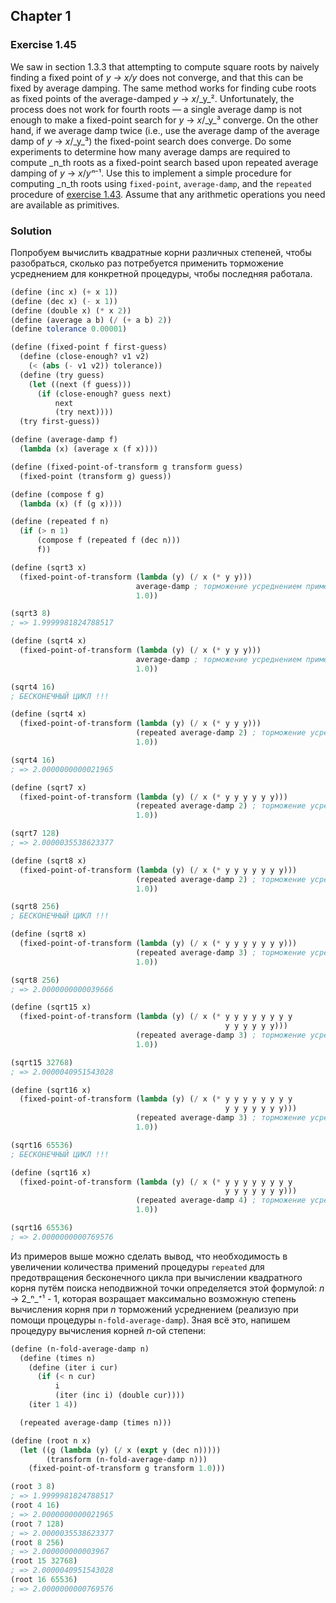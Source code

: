 ## Chapter 1

### Exercise 1.45

We saw in section 1.3.3 that attempting to compute square roots by naively finding a fixed point of _y → x/y_ does not converge, and that this can be fixed by average damping. The same method works for finding cube roots as fixed points of the average-damped _y_ → _x_/_y_². Unfortunately, the process does not work for fourth roots — a single average damp is not enough to make a fixed-point search for _y_ → _x_/_y_³ converge. On the other hand, if we average damp twice (i.e., use the average damp of the average damp of _y_ → _x_/_y_³) the fixed-point search does converge. Do some experiments to determine how many average damps are required to compute _n_th roots as a fixed-point search based upon repeated average damping of _y_ → _x_/_yⁿ_⁻¹. Use this to implement a simple procedure for computing _n_th roots using `fixed-point`, `average-damp`, and the `repeated` procedure of [exercise 1.43](./Exercise%201.43.md). Assume that any arithmetic operations you need are available as primitives.

### Solution

Попробуем вычислить квадратные корни различных степеней, чтобы разобраться, сколько раз потребуется применить торможение усреднением для конкретной процедуры, чтобы последняя работала.

```scheme
(define (inc x) (+ x 1))
(define (dec x) (- x 1))
(define (double x) (* x 2))
(define (average a b) (/ (+ a b) 2))
(define tolerance 0.00001)

(define (fixed-point f first-guess)
  (define (close-enough? v1 v2)
    (< (abs (- v1 v2)) tolerance))
  (define (try guess)
    (let ((next (f guess)))
      (if (close-enough? guess next)
          next
          (try next))))
  (try first-guess))

(define (average-damp f)
  (lambda (x) (average x (f x))))

(define (fixed-point-of-transform g transform guess)
  (fixed-point (transform g) guess))

(define (compose f g)
  (lambda (x) (f (g x))))

(define (repeated f n)
  (if (> n 1)
      (compose f (repeated f (dec n)))
      f))

(define (sqrt3 x)
  (fixed-point-of-transform (lambda (y) (/ x (* y y)))
                            average-damp ; торможение усреднением применяется единожды
                            1.0))

(sqrt3 8)
; => 1.9999981824788517

(define (sqrt4 x)
  (fixed-point-of-transform (lambda (y) (/ x (* y y y)))
                            average-damp ; торможение усреднением применяется единожды
                            1.0))

(sqrt4 16)
; БЕСКОНЕЧНЫЙ ЦИКЛ !!!

(define (sqrt4 x)
  (fixed-point-of-transform (lambda (y) (/ x (* y y y)))
                            (repeated average-damp 2) ; торможение усреднением применяется два раза
                            1.0))

(sqrt4 16)
; => 2.0000000000021965

(define (sqrt7 x)
  (fixed-point-of-transform (lambda (y) (/ x (* y y y y y y)))
                            (repeated average-damp 2) ; торможение усреднением применяется два раза
                            1.0))

(sqrt7 128)
; => 2.0000035538623377

(define (sqrt8 x)
  (fixed-point-of-transform (lambda (y) (/ x (* y y y y y y y)))
                            (repeated average-damp 2) ; торможение усреднением применяется два раза
                            1.0))

(sqrt8 256)
; БЕСКОНЕЧНЫЙ ЦИКЛ !!!

(define (sqrt8 x)
  (fixed-point-of-transform (lambda (y) (/ x (* y y y y y y y)))
                            (repeated average-damp 3) ; торможение усреднением применяется три раза
                            1.0))

(sqrt8 256)
; => 2.0000000000039666

(define (sqrt15 x)
  (fixed-point-of-transform (lambda (y) (/ x (* y y y y y y y y
                                                y y y y y y)))
                            (repeated average-damp 3) ; торможение усреднением применяется три раза
                            1.0))

(sqrt15 32768)
; => 2.0000040951543028

(define (sqrt16 x)
  (fixed-point-of-transform (lambda (y) (/ x (* y y y y y y y y
                                                y y y y y y y)))
                            (repeated average-damp 3) ; торможение усреднением применяется три раза
                            1.0))

(sqrt16 65536)
; БЕСКОНЕЧНЫЙ ЦИКЛ !!!

(define (sqrt16 x)
  (fixed-point-of-transform (lambda (y) (/ x (* y y y y y y y y
                                                y y y y y y y)))
                            (repeated average-damp 4) ; торможение усреднением применяется четыре раза
                            1.0))

(sqrt16 65536)
; => 2.0000000000769576
```

Из примеров выше можно сделать вывод, что необходимость в увеличении количества примений процедуры `repeated` для предотвращения бесконечного цикла при вычислении квадратного корня путём поиска неподвижной точки определяется этой формулой: _n_ → 2_ⁿ_⁺¹ - 1, которая возращает максимально возможную степень вычисления корня при _n_ торможений усреднением (реализую при помощи процедуры `n-fold-average-damp`).
Зная всё это, напишем процедуру вычисления корней _n_-ой степени:

```scheme
(define (n-fold-average-damp n)
  (define (times n)
    (define (iter i cur)
      (if (< n cur)
          i
          (iter (inc i) (double cur))))
    (iter 1 4))

  (repeated average-damp (times n)))

(define (root n x)
  (let ((g (lambda (y) (/ x (expt y (dec n)))))
        (transform (n-fold-average-damp n)))
    (fixed-point-of-transform g transform 1.0)))

(root 3 8)
; => 1.9999981824788517
(root 4 16)
; => 2.0000000000021965
(root 7 128)
; => 2.0000035538623377
(root 8 256)
; => 2.000000000003967
(root 15 32768)
; => 2.0000040951543028
(root 16 65536)
; => 2.0000000000769576
```

